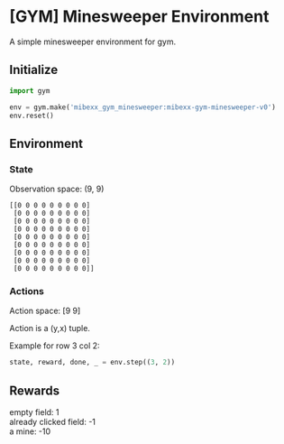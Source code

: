 # [GYM] Minesweeper Environment

A simple minesweeper environment for gym.


## Initialize
```python
import gym

env = gym.make('mibexx_gym_minesweeper:mibexx-gym-minesweeper-v0')
env.reset()
```


## Environment

### State
Observation space:  (9, 9)

```
[[0 0 0 0 0 0 0 0 0]
 [0 0 0 0 0 0 0 0 0]
 [0 0 0 0 0 0 0 0 0]
 [0 0 0 0 0 0 0 0 0]
 [0 0 0 0 0 0 0 0 0]
 [0 0 0 0 0 0 0 0 0]
 [0 0 0 0 0 0 0 0 0]
 [0 0 0 0 0 0 0 0 0]
 [0 0 0 0 0 0 0 0 0]]
```

### Actions
Action space:  [9 9]

Action is a (y,x) tuple.

Example for row 3 col 2:
```python
state, reward, done, _ = env.step((3, 2))
```


## Rewards
empty field: 1  
already clicked field: -1   
a mine: -10  